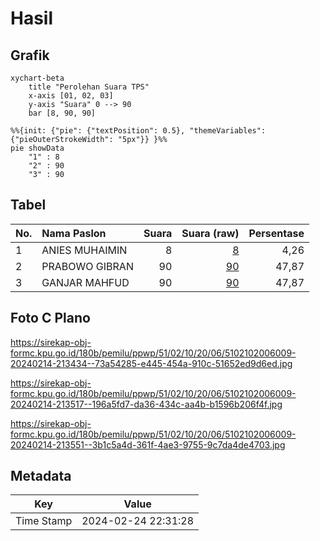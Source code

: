 # Hasil

## Grafik

```mermaid
xychart-beta
    title "Perolehan Suara TPS"
    x-axis [01, 02, 03]
    y-axis "Suara" 0 --> 90
    bar [8, 90, 90]
```

```mermaid
%%{init: {"pie": {"textPosition": 0.5}, "themeVariables": {"pieOuterStrokeWidth": "5px"}} }%%
pie showData
    "1" : 8
    "2" : 90
    "3" : 90
```

## Tabel

| No. | Nama Paslon    | Suara | Suara (raw) | Persentase |
|:--- |:-------------- | -----:| -----------:| ----------:|
| 1   | ANIES MUHAIMIN | 8     | [8][p-1]    | 4,26       |
| 2   | PRABOWO GIBRAN | 90    | [90][p-2]   | 47,87      |
| 3   | GANJAR MAHFUD  | 90    | [90][p-3]   | 47,87      |


[p-1]: https://github.com/gigit-pemilu/pemilu-2024-51-bali/blob/main/pilpres/hitung-suara/sub/51-bali/sub/02-tabanan/sub/10-pupuan/sub/2006-pujungan/sub/009-tps/sub/paslon-1.txt
[p-2]: https://github.com/gigit-pemilu/pemilu-2024-51-bali/blob/main/pilpres/hitung-suara/sub/51-bali/sub/02-tabanan/sub/10-pupuan/sub/2006-pujungan/sub/009-tps/sub/paslon-2.txt
[p-3]: https://github.com/gigit-pemilu/pemilu-2024-51-bali/blob/main/pilpres/hitung-suara/sub/51-bali/sub/02-tabanan/sub/10-pupuan/sub/2006-pujungan/sub/009-tps/sub/paslon-3.txt

## Foto C Plano

https://sirekap-obj-formc.kpu.go.id/180b/pemilu/ppwp/51/02/10/20/06/5102102006009-20240214-213434--73a54285-e445-454a-910c-51652ed9d6ed.jpg

https://sirekap-obj-formc.kpu.go.id/180b/pemilu/ppwp/51/02/10/20/06/5102102006009-20240214-213517--196a5fd7-da36-434c-aa4b-b1596b206f4f.jpg

https://sirekap-obj-formc.kpu.go.id/180b/pemilu/ppwp/51/02/10/20/06/5102102006009-20240214-213551--3b1c5a4d-361f-4ae3-9755-9c7da4de4703.jpg


## Metadata

| Key        | Value               |
| ---------- | ------------------- |
| Time Stamp | 2024-02-24 22:31:28 |



